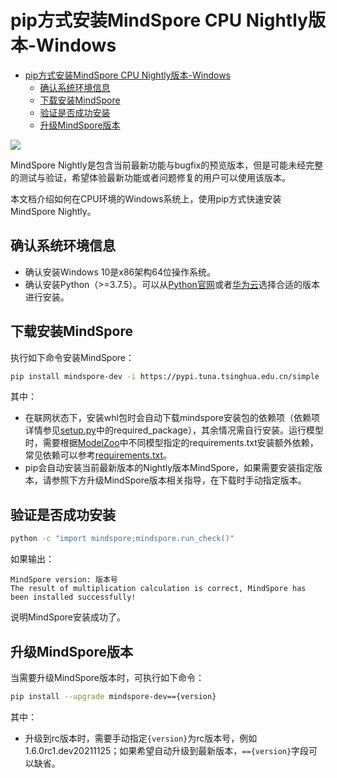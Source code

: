 # pip方式安装MindSpore CPU Nightly版本-Windows

<!-- TOC -->

- [pip方式安装MindSpore CPU Nightly版本-Windows](#pip方式安装mindspore-cpu-200-nightly版本-windows)
    - [确认系统环境信息](#确认系统环境信息)
    - [下载安装MindSpore](#下载安装mindspore)
    - [验证是否成功安装](#验证是否成功安装)
    - [升级MindSpore版本](#升级mindspore版本)

<!-- /TOC -->

<a href="https://gitee.com/mindspore/docs/blob/r2.0.0-alpha/install/mindspore_cpu_win_install_nightly.md" target="_blank"><img src="https://mindspore-website.obs.cn-north-4.myhuaweicloud.com/website-images/r2.0.0-alpha/resource/_static/logo_source.png"></a>

MindSpore Nightly是包含当前最新功能与bugfix的预览版本，但是可能未经完整的测试与验证，希望体验最新功能或者问题修复的用户可以使用该版本。

本文档介绍如何在CPU环境的Windows系统上，使用pip方式快速安装MindSpore Nightly。

## 确认系统环境信息

- 确认安装Windows 10是x86架构64位操作系统。
- 确认安装Python（>=3.7.5）。可以从[Python官网](https://www.python.org/downloads/windows/)或者[华为云](https://repo.huaweicloud.com/python/)选择合适的版本进行安装。

## 下载安装MindSpore

执行如下命令安装MindSpore：

```bash
pip install mindspore-dev -i https://pypi.tuna.tsinghua.edu.cn/simple
```

其中：

- 在联网状态下，安装whl包时会自动下载mindspore安装包的依赖项（依赖项详情参见[setup.py](https://gitee.com/mindspore/mindspore/blob/r2.0.0-alpha/setup.py)中的required_package），其余情况需自行安装。运行模型时，需要根据[ModelZoo](https://gitee.com/mindspore/models/tree/r2.0/)中不同模型指定的requirements.txt安装额外依赖，常见依赖可以参考[requirements.txt](https://gitee.com/mindspore/mindspore/blob/r2.0.0-alpha/requirements.txt)。
- pip会自动安装当前最新版本的Nightly版本MindSpore，如果需要安装指定版本，请参照下方升级MindSpore版本相关指导，在下载时手动指定版本。

## 验证是否成功安装

```bash
python -c "import mindspore;mindspore.run_check()"
```

如果输出：

```text
MindSpore version: 版本号
The result of multiplication calculation is correct, MindSpore has been installed successfully!
```

说明MindSpore安装成功了。

## 升级MindSpore版本

当需要升级MindSpore版本时，可执行如下命令：

```bash
pip install --upgrade mindspore-dev=={version}
```

其中：

- 升级到rc版本时，需要手动指定`{version}`为rc版本号，例如1.6.0rc1.dev20211125；如果希望自动升级到最新版本，`=={version}`字段可以缺省。
